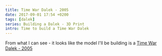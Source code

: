 ```yaml
---
title: Time War Dalek - 2005
date: 2017-09-01 17:54 +0200
tags: [dalek]
series: Building a Dalek - 3D Print
intro: Time to build a Time War Dalek
---
```


From what I can see - it looks like the model I'll be building is a [Time War Dalek - 2005](http://www.thedoctorwhosite.co.uk/dalek/types/19-time-war-daleks/)
